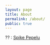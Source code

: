 ```yaml
---
layout: page
title: About
permalink: /about/
public: true
---
```




?? : [Spike Pepelu](https://www.spikepepelu.com/ "Title") 